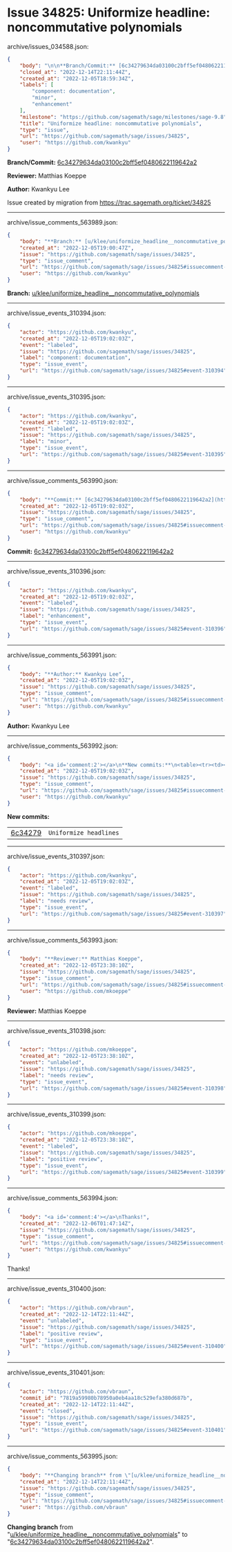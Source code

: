 # Issue 34825: Uniformize headline: noncommutative polynomials

archive/issues_034588.json:
```json
{
    "body": "\n\n**Branch/Commit:** [6c34279634da03100c2bff5ef0480622119642a2](https://github.com/sagemath/sagetrac-mirror/commit/6c34279634da03100c2bff5ef0480622119642a2)\n\n**Reviewer:** Matthias Koeppe\n\n**Author:** Kwankyu Lee\n\nIssue created by migration from https://trac.sagemath.org/ticket/34825\n\n",
    "closed_at": "2022-12-14T22:11:44Z",
    "created_at": "2022-12-05T18:59:34Z",
    "labels": [
        "component: documentation",
        "minor",
        "enhancement"
    ],
    "milestone": "https://github.com/sagemath/sage/milestones/sage-9.8",
    "title": "Uniformize headline: noncommutative polynomials",
    "type": "issue",
    "url": "https://github.com/sagemath/sage/issues/34825",
    "user": "https://github.com/kwankyu"
}
```


**Branch/Commit:** [6c34279634da03100c2bff5ef0480622119642a2](https://github.com/sagemath/sagetrac-mirror/commit/6c34279634da03100c2bff5ef0480622119642a2)

**Reviewer:** Matthias Koeppe

**Author:** Kwankyu Lee

Issue created by migration from https://trac.sagemath.org/ticket/34825





---

archive/issue_comments_563989.json:
```json
{
    "body": "**Branch:** [u/klee/uniformize_headline__noncommutative_polynomials](https://github.com/sagemath/sagetrac-mirror/tree/u/klee/uniformize_headline__noncommutative_polynomials)",
    "created_at": "2022-12-05T19:00:47Z",
    "issue": "https://github.com/sagemath/sage/issues/34825",
    "type": "issue_comment",
    "url": "https://github.com/sagemath/sage/issues/34825#issuecomment-563989",
    "user": "https://github.com/kwankyu"
}
```

**Branch:** [u/klee/uniformize_headline__noncommutative_polynomials](https://github.com/sagemath/sagetrac-mirror/tree/u/klee/uniformize_headline__noncommutative_polynomials)



---

archive/issue_events_310394.json:
```json
{
    "actor": "https://github.com/kwankyu",
    "created_at": "2022-12-05T19:02:03Z",
    "event": "labeled",
    "issue": "https://github.com/sagemath/sage/issues/34825",
    "label": "component: documentation",
    "type": "issue_event",
    "url": "https://github.com/sagemath/sage/issues/34825#event-310394"
}
```



---

archive/issue_events_310395.json:
```json
{
    "actor": "https://github.com/kwankyu",
    "created_at": "2022-12-05T19:02:03Z",
    "event": "labeled",
    "issue": "https://github.com/sagemath/sage/issues/34825",
    "label": "minor",
    "type": "issue_event",
    "url": "https://github.com/sagemath/sage/issues/34825#event-310395"
}
```



---

archive/issue_comments_563990.json:
```json
{
    "body": "**Commit:** [6c34279634da03100c2bff5ef0480622119642a2](https://github.com/sagemath/sagetrac-mirror/commit/6c34279634da03100c2bff5ef0480622119642a2)",
    "created_at": "2022-12-05T19:02:03Z",
    "issue": "https://github.com/sagemath/sage/issues/34825",
    "type": "issue_comment",
    "url": "https://github.com/sagemath/sage/issues/34825#issuecomment-563990",
    "user": "https://github.com/kwankyu"
}
```

**Commit:** [6c34279634da03100c2bff5ef0480622119642a2](https://github.com/sagemath/sagetrac-mirror/commit/6c34279634da03100c2bff5ef0480622119642a2)



---

archive/issue_events_310396.json:
```json
{
    "actor": "https://github.com/kwankyu",
    "created_at": "2022-12-05T19:02:03Z",
    "event": "labeled",
    "issue": "https://github.com/sagemath/sage/issues/34825",
    "label": "enhancement",
    "type": "issue_event",
    "url": "https://github.com/sagemath/sage/issues/34825#event-310396"
}
```



---

archive/issue_comments_563991.json:
```json
{
    "body": "**Author:** Kwankyu Lee",
    "created_at": "2022-12-05T19:02:03Z",
    "issue": "https://github.com/sagemath/sage/issues/34825",
    "type": "issue_comment",
    "url": "https://github.com/sagemath/sage/issues/34825#issuecomment-563991",
    "user": "https://github.com/kwankyu"
}
```

**Author:** Kwankyu Lee



---

archive/issue_comments_563992.json:
```json
{
    "body": "<a id='comment:2'></a>\n**New commits:**\n<table><tr><td><a href=\"https://github.com/sagemath/sagetrac-mirror/commit/6c34279634da03100c2bff5ef0480622119642a2\">6c34279</a></td><td><code>Uniformize headlines</code></td></tr></table>\n",
    "created_at": "2022-12-05T19:02:03Z",
    "issue": "https://github.com/sagemath/sage/issues/34825",
    "type": "issue_comment",
    "url": "https://github.com/sagemath/sage/issues/34825#issuecomment-563992",
    "user": "https://github.com/kwankyu"
}
```

<a id='comment:2'></a>
**New commits:**
<table><tr><td><a href="https://github.com/sagemath/sagetrac-mirror/commit/6c34279634da03100c2bff5ef0480622119642a2">6c34279</a></td><td><code>Uniformize headlines</code></td></tr></table>




---

archive/issue_events_310397.json:
```json
{
    "actor": "https://github.com/kwankyu",
    "created_at": "2022-12-05T19:02:03Z",
    "event": "labeled",
    "issue": "https://github.com/sagemath/sage/issues/34825",
    "label": "needs review",
    "type": "issue_event",
    "url": "https://github.com/sagemath/sage/issues/34825#event-310397"
}
```



---

archive/issue_comments_563993.json:
```json
{
    "body": "**Reviewer:** Matthias Koeppe",
    "created_at": "2022-12-05T23:38:10Z",
    "issue": "https://github.com/sagemath/sage/issues/34825",
    "type": "issue_comment",
    "url": "https://github.com/sagemath/sage/issues/34825#issuecomment-563993",
    "user": "https://github.com/mkoeppe"
}
```

**Reviewer:** Matthias Koeppe



---

archive/issue_events_310398.json:
```json
{
    "actor": "https://github.com/mkoeppe",
    "created_at": "2022-12-05T23:38:10Z",
    "event": "unlabeled",
    "issue": "https://github.com/sagemath/sage/issues/34825",
    "label": "needs review",
    "type": "issue_event",
    "url": "https://github.com/sagemath/sage/issues/34825#event-310398"
}
```



---

archive/issue_events_310399.json:
```json
{
    "actor": "https://github.com/mkoeppe",
    "created_at": "2022-12-05T23:38:10Z",
    "event": "labeled",
    "issue": "https://github.com/sagemath/sage/issues/34825",
    "label": "positive review",
    "type": "issue_event",
    "url": "https://github.com/sagemath/sage/issues/34825#event-310399"
}
```



---

archive/issue_comments_563994.json:
```json
{
    "body": "<a id='comment:4'></a>\nThanks!",
    "created_at": "2022-12-06T01:47:14Z",
    "issue": "https://github.com/sagemath/sage/issues/34825",
    "type": "issue_comment",
    "url": "https://github.com/sagemath/sage/issues/34825#issuecomment-563994",
    "user": "https://github.com/kwankyu"
}
```

<a id='comment:4'></a>
Thanks!



---

archive/issue_events_310400.json:
```json
{
    "actor": "https://github.com/vbraun",
    "created_at": "2022-12-14T22:11:44Z",
    "event": "unlabeled",
    "issue": "https://github.com/sagemath/sage/issues/34825",
    "label": "positive review",
    "type": "issue_event",
    "url": "https://github.com/sagemath/sage/issues/34825#event-310400"
}
```



---

archive/issue_events_310401.json:
```json
{
    "actor": "https://github.com/vbraun",
    "commit_id": "7819a59980b78950a0eb4aa18c529efa380d687b",
    "created_at": "2022-12-14T22:11:44Z",
    "event": "closed",
    "issue": "https://github.com/sagemath/sage/issues/34825",
    "type": "issue_event",
    "url": "https://github.com/sagemath/sage/issues/34825#event-310401"
}
```



---

archive/issue_comments_563995.json:
```json
{
    "body": "**Changing branch** from \"[u/klee/uniformize_headline__noncommutative_polynomials](https://github.com/sagemath/sagetrac-mirror/tree/u/klee/uniformize_headline__noncommutative_polynomials)\" to \"[6c34279634da03100c2bff5ef0480622119642a2](https://github.com/sagemath/sagetrac-mirror/commit/6c34279634da03100c2bff5ef0480622119642a2)\".",
    "created_at": "2022-12-14T22:11:44Z",
    "issue": "https://github.com/sagemath/sage/issues/34825",
    "type": "issue_comment",
    "url": "https://github.com/sagemath/sage/issues/34825#issuecomment-563995",
    "user": "https://github.com/vbraun"
}
```

**Changing branch** from "[u/klee/uniformize_headline__noncommutative_polynomials](https://github.com/sagemath/sagetrac-mirror/tree/u/klee/uniformize_headline__noncommutative_polynomials)" to "[6c34279634da03100c2bff5ef0480622119642a2](https://github.com/sagemath/sagetrac-mirror/commit/6c34279634da03100c2bff5ef0480622119642a2)".

